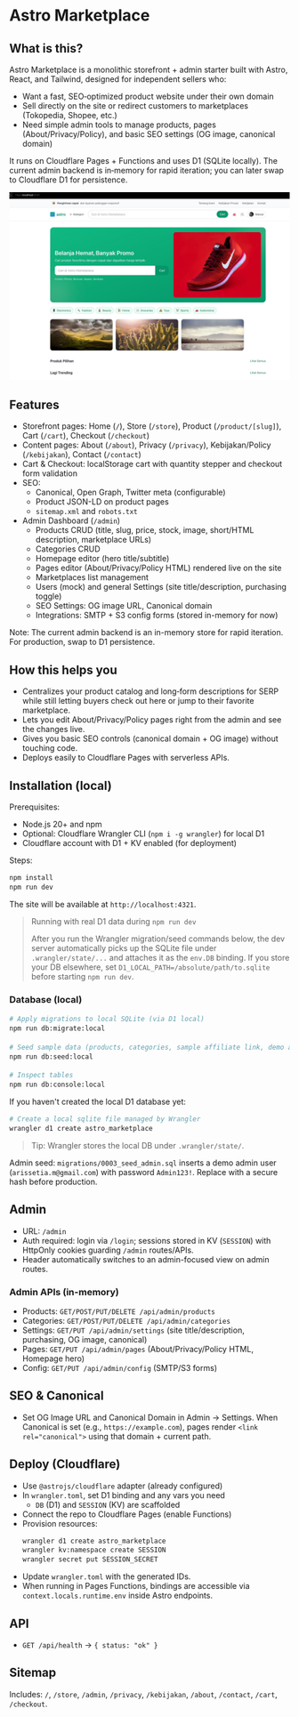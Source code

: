 # Astro Marketplace

## What is this?
Astro Marketplace is a monolithic storefront + admin starter built with Astro, React, and Tailwind, designed for independent sellers who:
- Want a fast, SEO‑optimized product website under their own domain
- Sell directly on the site or redirect customers to marketplaces (Tokopedia, Shopee, etc.)
- Need simple admin tools to manage products, pages (About/Privacy/Policy), and basic SEO settings (OG image, canonical domain)

It runs on Cloudflare Pages + Functions and uses D1 (SQLite locally). The current admin backend is in‑memory for rapid iteration; you can later swap to Cloudflare D1 for persistence.

![Astro Marketplace Frontpage](asset-git/frontpage.png)

## Features
- Storefront pages: Home (`/`), Store (`/store`), Product (`/product/[slug]`), Cart (`/cart`), Checkout (`/checkout`)
- Content pages: About (`/about`), Privacy (`/privacy`), Kebijakan/Policy (`/kebijakan`), Contact (`/contact`)
- Cart & Checkout: localStorage cart with quantity stepper and checkout form validation
- SEO:
  - Canonical, Open Graph, Twitter meta (configurable)
  - Product JSON-LD on product pages
  - `sitemap.xml` and `robots.txt`
- Admin Dashboard (`/admin`)
  - Products CRUD (title, slug, price, stock, image, short/HTML description, marketplace URLs)
  - Categories CRUD
  - Homepage editor (hero title/subtitle)
  - Pages editor (About/Privacy/Policy HTML) rendered live on the site
  - Marketplaces list management
  - Users (mock) and general Settings (site title/description, purchasing toggle)
  - SEO Settings: OG image URL, Canonical domain
  - Integrations: SMTP + S3 config forms (stored in-memory for now)

Note: The current admin backend is an in-memory store for rapid iteration. For production, swap to D1 persistence.

## How this helps you
- Centralizes your product catalog and long‑form descriptions for SERP while still letting buyers check out here or jump to their favorite marketplace.
- Lets you edit About/Privacy/Policy pages right from the admin and see the changes live.
- Gives you basic SEO controls (canonical domain + OG image) without touching code.
- Deploys easily to Cloudflare Pages with serverless APIs.

## Installation (local)
Prerequisites:
- Node.js 20+ and npm
- Optional: Cloudflare Wrangler CLI (`npm i -g wrangler`) for local D1
- Cloudflare account with D1 + KV enabled (for deployment)

Steps:
```bash
npm install
npm run dev
```
The site will be available at `http://localhost:4321`.

> Running with real D1 data during `npm run dev`
>
> After you run the Wrangler migration/seed commands below, the dev server automatically picks up the SQLite file under `.wrangler/state/...` and attaches it as the `env.DB` binding. If you store your DB elsewhere, set `D1_LOCAL_PATH=/absolute/path/to.sqlite` before starting `npm run dev`.

### Database (local)
```bash
# Apply migrations to local SQLite (via D1 local)
npm run db:migrate:local

# Seed sample data (products, categories, sample affiliate link, demo admin)
npm run db:seed:local

# Inspect tables
npm run db:console:local
```

If you haven't created the local D1 database yet:
```bash
# Create a local sqlite file managed by Wrangler
wrangler d1 create astro_marketplace
```

> Tip: Wrangler stores the local DB under `.wrangler/state/`.

Admin seed: `migrations/0003_seed_admin.sql` inserts a demo admin user (`arissetia.m@gmail.com`) with password `Admin123!`. Replace with a secure hash before production.

## Admin
- URL: `/admin`
- Auth required: login via `/login`; sessions stored in KV (`SESSION`) with HttpOnly cookies guarding `/admin` routes/APIs.
- Header automatically switches to an admin-focused view on admin routes.

### Admin APIs (in-memory)
- Products: `GET/POST/PUT/DELETE /api/admin/products`
- Categories: `GET/POST/PUT/DELETE /api/admin/categories`
- Settings: `GET/PUT /api/admin/settings` (site title/description, purchasing, OG image, canonical)
- Pages: `GET/PUT /api/admin/pages` (About/Privacy/Policy HTML, Homepage hero)
- Config: `GET/PUT /api/admin/config` (SMTP/S3 forms)

## SEO & Canonical
- Set OG Image URL and Canonical Domain in Admin → Settings. When Canonical is set (e.g., `https://example.com`), pages render `<link rel="canonical">` using that domain + current path.

## Deploy (Cloudflare)
- Use `@astrojs/cloudflare` adapter (already configured)
- In `wrangler.toml`, set D1 binding and any vars you need
  - `DB` (D1) and `SESSION` (KV) are scaffolded
- Connect the repo to Cloudflare Pages (enable Functions)
- Provision resources:
  ```bash
  wrangler d1 create astro_marketplace
  wrangler kv:namespace create SESSION
  wrangler secret put SESSION_SECRET
  ```
- Update `wrangler.toml` with the generated IDs.
- When running in Pages Functions, bindings are accessible via `context.locals.runtime.env` inside Astro endpoints.

## API
- `GET /api/health` → `{ status: "ok" }`

## Sitemap
Includes: `/`, `/store`, `/admin`, `/privacy`, `/kebijakan`, `/about`, `/contact`, `/cart`, `/checkout`.
